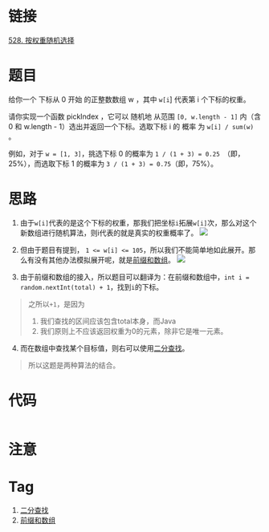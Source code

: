 # 链接

[528. 按权重随机选择](https://leetcode.cn/problems/random-pick-with-weight/)

# 题目

给你一个 下标从 0 开始 的正整数数组 w ，其中 `w[i`] 代表第 i 个下标的权重。

请你实现一个函数 pickIndex ，它可以 随机地 从范围 `[0, w.length - 1]` 内（含 0 和 w.length - 1）选出并返回一个下标。选取下标 i 的 概率 为 `w[i] / sum(w)` 。

例如，对于 `w = [1, 3]`，挑选下标 0 的概率为 `1 / (1 + 3) = 0.25 `（即，25%），而选取下标 1 的概率为 `3 / (1 + 3) = 0.75`（即，75%）。

# 思路

1. 由于`w[i]`代表的是这个下标的权重，那我们把坐标`i`拓展`w[i]`次，那么对这个新数组进行随机算法，则i代表的就是真实的权重概率了。
![](Pasted%20image%2020230225154912.png)

2. 但由于题目有提到， `1 <= w[i] <= 105`，所以我们不能简单地如此展开。那么有没有其他办法模拟展开呢，就是[前缀和数组](前缀和数组.md)。
![](Pasted%20image%2020230225155044.png)

3. 由于前缀和数组的接入，所以题目可以翻译为：在前缀和数组中，`int i = random.nextInt(total) + 1`，找到`i`的下标。
> 之所以`+1`，是因为
> 1. 我们查找的区间应该包含total本身，而Java
> 2. 我们原则上不应该返回权重为0的元素，除非它是唯一元素。

4. 而在数组中查找某个目标值，则右可以使用[二分查找](二分查找.md)。
> 所以这题是两种算法的结合。


# 代码

```java

```


# 注意

# Tag

1. [二分查找](二分查找.md)
2. [前缀和数组](前缀和数组.md)